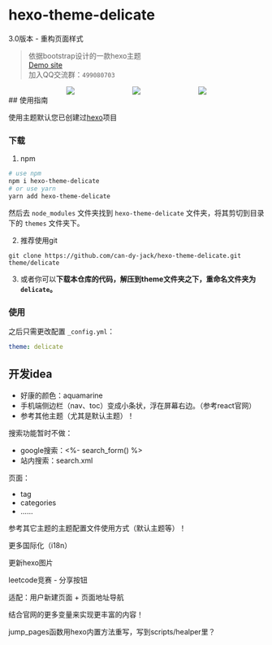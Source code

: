 # hexo-theme-delicate


3.0版本 - 重构页面样式


> 依据bootstrap设计的一款hexo主题  
> [Demo site](https://kartjim.top/delicate)  
> 加入QQ交流群：`499080703`

<div style="display:flex;justify-content: space-evenly;">
<a href="https://nodejs.org"><img src="https://img.shields.io/badge/node-%3E%3D10.9.0-blue"></a>
<a href="https://hexo.io"><img src="https://img.shields.io/badge/hexo-4.3.0-brightgreen"></a>
<a href="https://github.com/can-dy-jack/hexo-theme-delicate/blob/master/LICENSE"><img src="https://img.shields.io/badge/license-MIT-orange"></a>
</div>
## 使用指南

使用主题默认您已创建过[hexo](https://hexo.io)项目

### 下载

1. npm

```bash
# use npm
npm i hexo-theme-delicate
# or use yarn
yarn add hexo-theme-delicate
```

然后去 `node_modules` 文件夹找到 `hexo-theme-delicate` 文件夹，将其剪切到目录下的 `themes` 文件夹下。

2. 推荐使用git

```git
git clone https://github.com/can-dy-jack/hexo-theme-delicate.git theme/delicate
```

3. 或者你可以**下载本仓库的代码，解压到theme文件夹之下，重命名文件夹为`delicate`。**

### 使用

之后只需更改配置 `_config.yml`：

```yml
theme: delicate
```

## 开发idea

- 好康的颜色：aquamarine
- 手机端侧边栏（nav、toc）变成小条状，浮在屏幕右边。（参考react官网）
- 参考其他主题（尤其是默认主题）！

搜索功能暂时不做：
- google搜索：<%- search_form() %>
- 站内搜索：search.xml

页面：
- tag
- categories
- ……

参考其它主题的主题配置文件使用方式（默认主题等）！

更多国际化（i18n）

更新hexo图片

leetcode竞赛 - 分享按钮


适配：用户新建页面 + 页面地址导航

结合官网的更多变量来实现更丰富的内容！

jump_pages函数用hexo内置方法重写，写到scripts/healper里？

